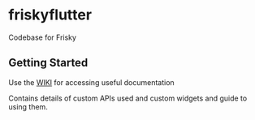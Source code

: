# friskyflutter

Codebase for Frisky

## Getting Started

Use the [WIKI](https://bitbucket.org/frisky-app/friskyflutter/wiki/Home) for accessing useful documentation

Contains details of custom APIs used and custom widgets and guide to using them.
